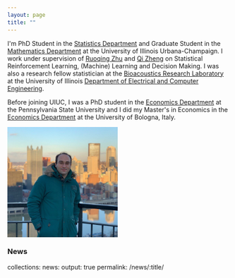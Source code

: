 ```yaml
---
layout: page
title: ""
---
```



I'm PhD Student in the [Statistics Department](https://stat.illinois.edu) and Graduate Student in the [Mathematics Department](https://math.illinois.edu) at the University of Illinois Urbana-Champaign. I work under supervision of [Ruoqing Zhu](https://sites.google.com/site/teazrq/home?authuser=0) and [Qi Zheng](https://louisville.edu/sphis/directory/qi-zheng-phd) on Statistical Reinforcement Learning, (Machine) Learning and Decision Making. I was also a research fellow statistician at the [Bioacoustics Research Laboratory](https://www.brl.uiuc.edu/) at the University of Illinois [Department of Electrical and Computer Engineering](https://ece.illinois.edu/).
    
Before joining UIUC, I was a PhD student in the [Economics Department](https://econ.la.psu.edu) at the Pennsylvania State University and I did my Master's in Economics in the [Economics Department](https://dse.unibo.it/en/index.html) at the University of Bologna, Italy.

<img src="images/mypic.jpg" align=center style="width:250px;height:250px">                                   

<h3>News</h3>
collections:
  news:
    output: true
    permalink: /news/:title/
